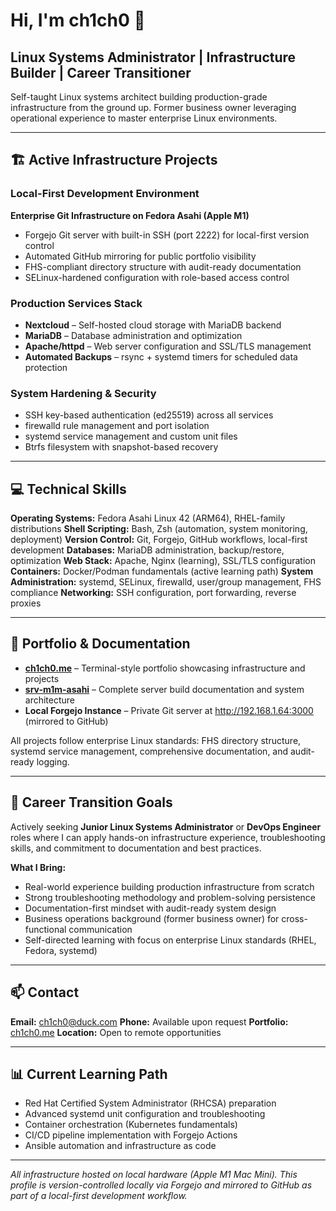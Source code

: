 # Hi, I'm ch1ch0 👋

## Linux Systems Administrator | Infrastructure Builder | Career Transitioner

Self-taught Linux systems architect building production-grade infrastructure from the ground up. Former business owner leveraging operational experience to master enterprise Linux environments.

***

## 🏗️ **Active Infrastructure Projects**

### **Local-First Development Environment**

**Enterprise Git Infrastructure on Fedora Asahi (Apple M1)**

- Forgejo Git server with built-in SSH (port 2222) for local-first version control
- Automated GitHub mirroring for public portfolio visibility
- FHS-compliant directory structure with audit-ready documentation
- SELinux-hardened configuration with role-based access control


### **Production Services Stack**

- **Nextcloud** – Self-hosted cloud storage with MariaDB backend
- **MariaDB** – Database administration and optimization
- **Apache/httpd** – Web server configuration and SSL/TLS management
- **Automated Backups** – rsync + systemd timers for scheduled data protection


### **System Hardening \& Security**

- SSH key-based authentication (ed25519) across all services
- firewalld rule management and port isolation
- systemd service management and custom unit files
- Btrfs filesystem with snapshot-based recovery

***

## 💻 **Technical Skills**

**Operating Systems:** Fedora Asahi Linux 42 (ARM64), RHEL-family distributions
**Shell Scripting:** Bash, Zsh (automation, system monitoring, deployment)
**Version Control:** Git, Forgejo, GitHub workflows, local-first development
**Databases:** MariaDB administration, backup/restore, optimization
**Web Stack:** Apache, Nginx (learning), SSL/TLS configuration
**Containers:** Docker/Podman fundamentals (active learning path)
**System Administration:** systemd, SELinux, firewalld, user/group management, FHS compliance
**Networking:** SSH configuration, port forwarding, reverse proxies

***

## 📂 **Portfolio \& Documentation**

- **[ch1ch0.me](https://ch1ch0.me)** – Terminal-style portfolio showcasing infrastructure and projects
- **[srv-m1m-asahi](https://github.com/ch1ch0-FOSS/srv-m1m-asahi)** – Complete server build documentation and system architecture
- **Local Forgejo Instance** – Private Git server at http://192.168.1.64:3000 (mirrored to GitHub)

All projects follow enterprise Linux standards: FHS directory structure, systemd service management, comprehensive documentation, and audit-ready logging.

***

## 🎯 **Career Transition Goals**

Actively seeking **Junior Linux Systems Administrator** or **DevOps Engineer** roles where I can apply hands-on infrastructure experience, troubleshooting skills, and commitment to documentation and best practices.

**What I Bring:**

- Real-world experience building production infrastructure from scratch
- Strong troubleshooting methodology and problem-solving persistence
- Documentation-first mindset with audit-ready system design
- Business operations background (former business owner) for cross-functional communication
- Self-directed learning with focus on enterprise Linux standards (RHEL, Fedora, systemd)

***

## 📫 **Contact**

**Email:** [ch1ch0@duck.com](mailto:ch1ch0@duck.com)
**Phone:** Available upon request
**Portfolio:** [ch1ch0.me](https://ch1ch0.me)
**Location:** Open to remote opportunities

***

## 📊 **Current Learning Path**

- Red Hat Certified System Administrator (RHCSA) preparation
- Advanced systemd unit configuration and troubleshooting
- Container orchestration (Kubernetes fundamentals)
- CI/CD pipeline implementation with Forgejo Actions
- Ansible automation and infrastructure as code

***

*All infrastructure hosted on local hardware (Apple M1 Mac Mini). This profile is version-controlled locally via Forgejo and mirrored to GitHub as part of a local-first development workflow.*

